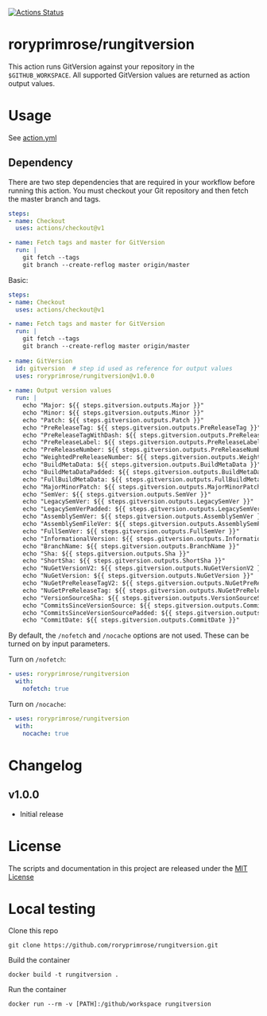 [![Actions Status](https://github.com/roryprimrose/rungitversion/workflows/CI/badge.svg)](https://github.com/roryprimrose/rungitversion/actions)

# roryprimrose/rungitversion

This action runs GitVersion against your repository in the `$GITHUB_WORKSPACE`. All supported GitVersion values are returned as action output values.

# Usage

See [action.yml](action.yml)

## Dependency
There are two step dependencies that are required in your workflow before running this action. You must checkout your Git repository and then fetch the master branch and tags.

```yaml
steps:
- name: Checkout
  uses: actions/checkout@v1

- name: Fetch tags and master for GitVersion
  run: |
    git fetch --tags
    git branch --create-reflog master origin/master
```

Basic:

```yaml
steps:
- name: Checkout
  uses: actions/checkout@v1

- name: Fetch tags and master for GitVersion
  run: |
    git fetch --tags
    git branch --create-reflog master origin/master
    
- name: GitVersion
  id: gitversion  # step id used as reference for output values
  uses: roryprimrose/rungitversion@v1.0.0
  
- name: Output version values 
  run: |
    echo "Major: ${{ steps.gitversion.outputs.Major }}"
    echo "Minor: ${{ steps.gitversion.outputs.Minor }}"
    echo "Patch: ${{ steps.gitversion.outputs.Patch }}"
    echo "PreReleaseTag: ${{ steps.gitversion.outputs.PreReleaseTag }}"
    echo "PreReleaseTagWithDash: ${{ steps.gitversion.outputs.PreReleaseTagWithDash }}"
    echo "PreReleaseLabel: ${{ steps.gitversion.outputs.PreReleaseLabel }}"
    echo "PreReleaseNumber: ${{ steps.gitversion.outputs.PreReleaseNumber }}"
    echo "WeightedPreReleaseNumber: ${{ steps.gitversion.outputs.WeightedPreReleaseNumber }}"
    echo "BuildMetaData: ${{ steps.gitversion.outputs.BuildMetaData }}"
    echo "BuildMetaDataPadded: ${{ steps.gitversion.outputs.BuildMetaDataPadded }}"
    echo "FullBuildMetaData: ${{ steps.gitversion.outputs.FullBuildMetaData }}"
    echo "MajorMinorPatch: ${{ steps.gitversion.outputs.MajorMinorPatch }}"
    echo "SemVer: ${{ steps.gitversion.outputs.SemVer }}"
    echo "LegacySemVer: ${{ steps.gitversion.outputs.LegacySemVer }}"
    echo "LegacySemVerPadded: ${{ steps.gitversion.outputs.LegacySemVerPadded }}"
    echo "AssemblySemVer: ${{ steps.gitversion.outputs.AssemblySemVer }}"
    echo "AssemblySemFileVer: ${{ steps.gitversion.outputs.AssemblySemFileVer }}"
    echo "FullSemVer: ${{ steps.gitversion.outputs.FullSemVer }}"
    echo "InformationalVersion: ${{ steps.gitversion.outputs.InformationalVersion }}"
    echo "BranchName: ${{ steps.gitversion.outputs.BranchName }}"
    echo "Sha: ${{ steps.gitversion.outputs.Sha }}"
    echo "ShortSha: ${{ steps.gitversion.outputs.ShortSha }}"
    echo "NuGetVersionV2: ${{ steps.gitversion.outputs.NuGetVersionV2 }}"
    echo "NuGetVersion: ${{ steps.gitversion.outputs.NuGetVersion }}"
    echo "NuGetPreReleaseTagV2: ${{ steps.gitversion.outputs.NuGetPreReleaseTagV2 }}"
    echo "NuGetPreReleaseTag: ${{ steps.gitversion.outputs.NuGetPreReleaseTag }}"
    echo "VersionSourceSha: ${{ steps.gitversion.outputs.VersionSourceSha }}"
    echo "CommitsSinceVersionSource: ${{ steps.gitversion.outputs.CommitsSinceVersionSource }}"
    echo "CommitsSinceVersionSourcePadded: ${{ steps.gitversion.outputs.CommitsSinceVersionSourcePadded }}"
    echo "CommitDate: ${{ steps.gitversion.outputs.CommitDate }}"
```

By default, the `/nofetch` and `/nocache` options are not used. These can be turned on by input parameters.

Turn on `/nofetch`:
```yaml
- uses: roryprimrose/rungitversion
  with:
    nofetch: true
```

Turn on `/nocache`:
```yaml
- uses: roryprimrose/rungitversion
  with:
    nocache: true
```

# Changelog

## v1.0.0
- Initial release

# License

The scripts and documentation in this project are released under the [MIT License](LICENSE)

# Local testing
Clone this repo
```
git clone https://github.com/roryprimrose/rungitversion.git
```

Build the container
```
docker build -t rungitversion .
```
Run the container
```
docker run --rm -v [PATH]:/github/workspace rungitversion
```
